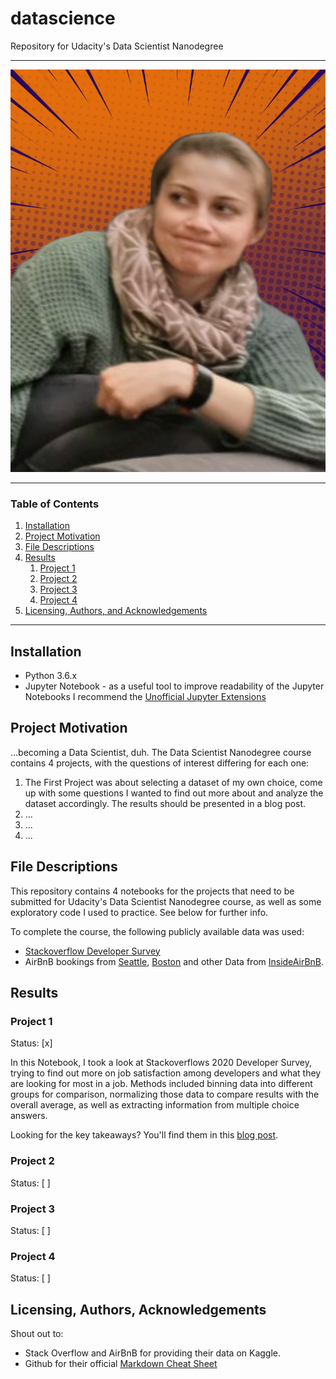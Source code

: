 # datascience
Repository for Udacity's Data Scientist Nanodegree

- - - -
![alt text](https://github.com/Andrea-Schulz/datascience/blob/master/icons/notamused1.png?raw=true)
- - - -

### Table of Contents

1. [Installation](#installation)
2. [Project Motivation](#motivation)
3. [File Descriptions](#files)
4. [Results](#results)
	1. [Project 1](#project1)
	2. [Project 2](#project2)
	3. [Project 3](#project3)
	4. [Project 4](#project4)
5. [Licensing, Authors, and Acknowledgements](#licensing)

- - - -
## Installation <a name="installation"></a>

* Python 3.6.x
* Jupyter Notebook - as a useful tool to improve readability of the Jupyter Notebooks I recommend the [Unofficial Jupyter Extensions](https://jupyter-contrib-nbextensions.readthedocs.io/en/latest/index.html)

## Project Motivation<a name="motivation"></a>

...becoming a Data Scientist, duh. The Data Scientist Nanodegree course contains 4 projects, with the questions of interest differing for each one:

1. The First Project was about selecting a dataset of my own choice, come up with some questions I wanted to find out more about and analyze the dataset accordingly. The results should be presented in a blog post.
2. ...
3. ...
4. ...

## File Descriptions <a name="files"></a>

This repository contains 4 notebooks for the projects that need to be submitted for Udacity's Data Scientist Nanodegree course, as well as some exploratory code I used to practice. See below for further info.

To complete the course, the following publicly available data was used:
* [Stackoverflow Developer Survey](https://insights.stackoverflow.com/survey)
* AirBnB bookings from [Seattle](https://www.kaggle.com/airbnb/seattle/data), [Boston](https://www.kaggle.com/airbnb/boston) and other Data from [InsideAirBnB](http://insideairbnb.com/get-the-data.html).

## Results<a name="results"></a>

### Project 1<a name="project1"></a>
Status: [x]

In this Notebook, I took a look at Stackoverflows 2020 Developer Survey, trying to find out more on job satisfaction among developers and what they are looking for most in a job. Methods included binning data into different groups for comparison, normalizing those data to compare results with the overall average, as well as extracting information from multiple choice answers.

Looking for the key takeaways? You'll find them in this [blog post]().

### Project 2<a name="project2"></a>
Status: [ ]

### Project 3<a name="project3"></a>
Status: [ ]

### Project 4<a name="project4"></a>
Status: [ ]

## Licensing, Authors, Acknowledgements<a name="licensing"></a>

Shout out to:
* Stack Overflow and AirBnB for providing their data on Kaggle.
* Github for their official [Markdown Cheat Sheet](https://gtribello.github.io/mathNET/assets/notebook-writing.html)
